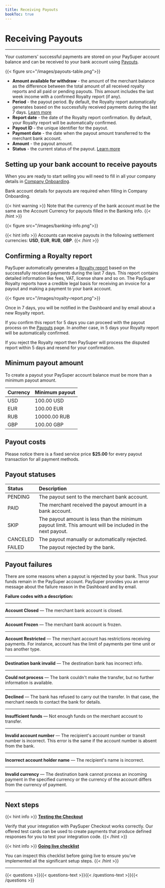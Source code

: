 ```yaml
---
title: Receiving Payouts
bookToc: true
---
```


# Receiving Payouts
***

Your customers' successful payments are stored on your PaySuper account balance and can be received to your bank account using [Payouts](https://dashboard.pay.super.com/payouts).

{{< figure src="/images/payouts-table.png">}}

- **Amount available for withdraw** - the amount of the merchant balance as the difference between the total amount of all received royalty reports and all paid or pending payouts. This amount includes the last week income with a confirmed Royalty report (if any). 
- **Period** - the payout period. By default, the Royalty report automatically generates based on the successfully received payments during the last 7 days. [Learn more](/docs/payouts/#confirming-a-royalty-report) 
- **Report date** - the date of the Royalty report confirmation. By default, your Royalty report will be automatically confirmed.
- **Payout ID** - the unique identifier for the payout.
- **Payment date** - the date when the payout amount transferred to the merchant bank account.
- **Amount** - the payout amount.
- **Status** - the current status of the payout. [Learn more](/docs/payouts/#payout-statuses)

## Setting up your bank account to receive payouts

When you are ready to start selling you will need to fill in all your company details in [Company Onboarding](https://dashboard.pay.super.com/company).

Bank account details for payouts are required when filling in Company Onboarding.

{{< hint warning >}}
Note that the currency of the bank account must be the same as the Account Currency for payouts filled in the Banking info.
{{< /hint >}}

{{< figure src="/images/banking-info.png">}}

{{< hint info >}}
Accounts can receive payouts in the following settlement currencies: **USD**, **EUR**, **RUB**, **GBP**.
{{< /hint >}}

## Confirming a Royalty report

PaySuper automatically generates a [Royalty report](https://dashboard.pay.super.com/reports) based on the successfully received payments during the last 7 days. This report contains detailed information like fees, VAT, license share and so on. The PaySuper Royalty reports have a credible legal basis for receiving an invoice for a payout and making a payment to your bank account.

{{< figure src="/images/royalty-report.png">}}

Once in 7 days, you will be notified in the Dashboard and by email about a new Royalty report. 

If you confirm this report for 5 days you can proceed with the payout process on the [Payouts](https://dashboard.pay.super.com/payouts) page. In another case, in 5 days your Royalty report will be automatically confirmed.

If you reject the Royalty report then PaySuper will process the disputed report within 5 days and resend for your confirmation.

## Minimum payout amount

To create a payout your PaySuper account balance must be more than a minimum payout amount.

Currency|Minimum payout
---|---
USD|100.00 USD
EUR|100.00 EUR
RUB|10000.00 RUB
GBP|100.00 GBP

## Payout costs

Please notice there is a fixed service price **$25.00** for every payout transaction for all payment methods.

## Payout statuses

Status|Description
:---|:---
PENDING|The payout sent to the merchant bank account.
PAID|The merchant received the payout amount in a bank account.
SKIP|The payout amount is less than the minimum payout limit. This amount will be included in the next payout.
CANCELED|The payout manually or automatically rejected.
FAILED|The payout rejected by the bank.

## Payout failures

There are some reasons when a payout is rejected by your bank. Thus your funds remain in the PaySuper account. PaySuper provides you an error message about the failure reason in the Dashboard and by email.

**Failure codes with a description:**

---

**Account Closed** — The merchant bank account is closed.

---

**Account Frozen** — The merchant bank account is frozen.

---

**Account Restricted** — The merchant account has restrictions receiving payments. For instance, account has the limit of payments per time unit or has another type.

---

**Destination bank invalid** — The destination bank has incorrect info.

---

**Could not process** — The bank couldn't make the transfer, but no further information is available.

---

**Declined** — The bank has refused to carry out the transfer. In that case, the merchant needs to contact the bank for details.

---

**Insufficient funds** — Not enough funds on the merchant account to transfer.

---

**Invalid account number** — The recipient's account number or transit number is incorrect. This error is the same if the account number is absent from the bank.

---

**Incorrect account holder name** — The recipient's name is incorrect.

---

**Invalid currency** — The destination bank cannot process an incoming payment in the specified currency or the currency of the account differs from the currency of payment.

***

## Next steps

{{< hint info >}}
[**Testing the Checkout**](/docs/payments/testing/)

Verify that your integration with PaySuper Checkout works correctly. Our offered test cards can be used to create payments that produce defined responses for you to test your integration code.
{{< /hint >}}

{{< hint info >}}
[**Going live checklist**](/docs/payments/live/)

You can inspect this checklist before going live to ensure you've implemented all the significant setup steps.
{{< /hint >}}

***

{{< questions >}}{{< questions-text >}}{{< /questions-text >}}{{< /questions >}}